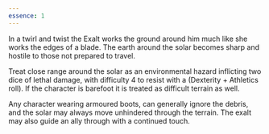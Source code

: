 ```yaml
---
essence: 1
---
```


In a twirl and twist the Exalt works the ground around him much like she works the edges of a blade. The earth around the solar becomes sharp and hostile to those not prepared to travel.

Treat close range around the solar as an environmental hazard inflicting two dice of lethal damage, with difficulty 4 to resist with a (Dexterity + Athletics roll). If the character is barefoot it is treated as difficult terrain as well.

Any character wearing armoured boots, can generally ignore the debris, and the solar may always move unhindered through the terrain. The exalt may also guide an ally through with a continued touch.
